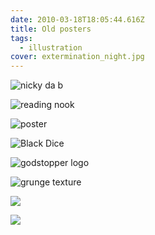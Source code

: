 ```yaml
---
date: 2010-03-18T18:05:44.616Z
title: Old posters
tags:
  - illustration
cover: extermination_night.jpg
---
```

![nicky da b](nickydab.jpg "nicky da b")

![reading nook](readingnook_rgb_lg.jpg "reading nook")

![poster](geary.jpg "poster")

![Black Dice](blackdice.jpg "Black Dice")

![godstopper logo](godstopper.jpg "godstopper logo")

![grunge texture](grungetexture.jpg "grunge texture")

![](radrit_tapecover1.jpg)

![](riso_poster.jpg)